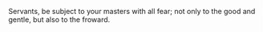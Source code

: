 Servants, be subject to your masters with all fear; not only to the good and gentle, but also to the froward.

